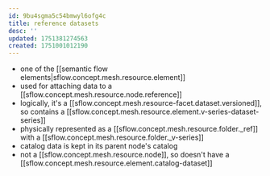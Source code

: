 ```yaml
---
id: 9bu4sgma5c54bmwyl6ofg4c
title: reference datasets
desc: ''
updated: 1751381274563
created: 1751001012190
---
```


- one of the [[semantic flow elements|sflow.concept.mesh.resource.element]]
- used for attaching data to a [[sflow.concept.mesh.resource.node.reference]]
- logically, it's a [[sflow.concept.mesh.resource-facet.dataset.versioned]], so contains a [[sflow.concept.mesh.resource.element.v-series-dataset-series]]
- physically represented as a [[sflow.concept.mesh.resource.folder._ref]] with a [[sflow.concept.mesh.resource.folder._v-series]]
- catalog data is kept in its parent node's catalog
- not a [[sflow.concept.mesh.resource.node]], so doesn't have a [[sflow.concept.mesh.resource.element.catalog-dataset]]